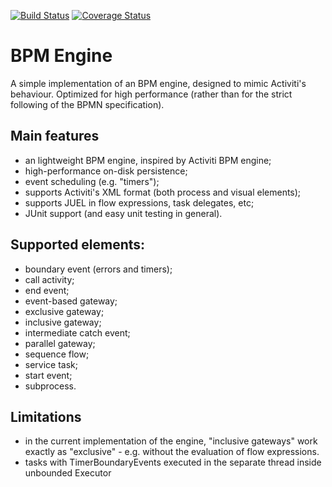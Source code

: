 [![Build Status](https://travis-ci.org/ibodrov/bpm.svg?branch=master)](https://travis-ci.org/ibodrov/bpm)
[![Coverage Status](https://coveralls.io/repos/github/ibodrov/bpm/badge.svg?branch=master)](https://coveralls.io/github/ibodrov/bpm?branch=master)

BPM Engine
==

A simple implementation of an BPM engine, designed to mimic Activiti's behaviour. Optimized for high performance (rather than for the strict following of the BPMN specification).

Main features
--
- an lightweight BPM engine, inspired by Activiti BPM engine;
- high-performance on-disk persistence;
- event scheduling (e.g. "timers");
- supports Activiti's XML format (both process and visual elements);
- supports JUEL in flow expressions, task delegates, etc;
- JUnit support (and easy unit testing in general).

Supported elements:
--
- boundary event (errors and timers);
- call activity;
- end event;
- event-based gateway;
- exclusive gateway;
- inclusive gateway;
- intermediate catch event;
- parallel gateway;
- sequence flow;
- service task;
- start event;
- subprocess.

Limitations
--
- in the current implementation of the engine, "inclusive gateways" work exactly as "exclusive" - e.g. without the evaluation of flow expressions.
- tasks with TimerBoundaryEvents executed in the separate thread inside unbounded Executor